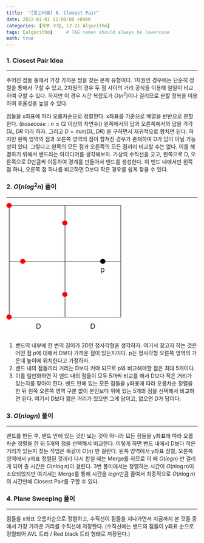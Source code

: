 ```yaml
---
title:  "[알고리즘] 8. Closest Pair"
date: 2022-01-01 12:00:00 +0900
categories: [학부 수업, (2-2) Algorithm]
tags: [algorithm]     # TAG names should always be lowercase
math: true
---
```


### 1. Closest Pair Idea

---

주어진 점들 중에서 가장 가까운 쌍을 찾는 문제 유형이다. 1차원인 경우에는 단순히 정렬을 통해서 구할 수 있고, 2차원의 경우 두 점 사이의 거리 공식을 이용해 일일이 비교하여 구할 수 있다. 하지만 이 경우 시간 복잡도가 $O(n^2)$이나 걸리므로 분할 정복을 이용하여 효율성을 높일 수 있다. 

점들을 x좌표에 따라 오름차순으로 정렬한다.
x좌표를 기준으로 배열을 반반으로 분할한다. ($base case: n \le (2$ 이상의 자연수$)$)
왼쪽에서의 답과 오른쪽에서의 답을 각각 $DL, DR$ 이라 하자. 그리고 $D = min(DL, DR)$ 을 구하면서 재귀적으로 합치면 된다.
하지만 왼쪽 영역의 점과 오른쪽 영역의 점이 합쳐진 경우가 존재하여 D가 답이 아닐 가능성이 있다. 그렇다고 왼쪽의 모든 점과 오른쪽의 모든 점끼리 비교할 수는 없다. 이를 해결하기 위해서 밴드라는 아이디어를 생각해보자. 가상의 수직선을 긋고, 왼쪽으로 D, 오른쪽으로 D만큼씩 이동하여 경계를 만들어서 밴드를 생성한다. 이 밴드 내에서만 왼쪽 점 하나, 오른쪽 점 하나를 비교하면 D보다 작은 경우를 쉽게 찾을 수 있다.

### 2. $O(nlog^2n)$ 풀이

---
![closest_pair](assets/img/school_alg/closest_pair.png)


1. 밴드의 내부에 한 변의 길이가 2D인 정사각형을 생각하자. 여기서 찾고자 하는 것은 어떤 점 p에 대해서 D보다 가까운 점이 있는지이다. p는 정사각형 오른쪽 영역의 가운데 높이에 위치한다고 가정하자.
2. 밴드 내의 점들끼리 거리는 D보다 커야 되므로 p와 비교해야할 점은 최대 5개이다.
3. 이를 일반화하면 각 밴드 내의 점들이 모두 5개씩 비교를 해서 D보다 작은 거리가 있는지를 찾아야 한다. 밴드 안에 있는 모든 점들을 y좌표에 따라 오름차순 정렬을 한 뒤 왼쪽 오른쪽 영역 구분 없이 본인보다 위에 있는 5개의 점을 선택해서 비교하면 된다. 여기서 D보다 짧은 거리가 있으면 그게 답이고, 없으면 D가 답이다.

### 3. $O(nlogn)$ 풀이

---

밴드를 만든 후, 밴드 안에 있는 것만 보는 것이 아니라 모든 점들을 y좌표에 따라 오름차순 정렬을 한 뒤 5개의 점을 선택해서 비교한다. 이렇게 하면 밴드 내에서 D보다 작은 거리가 있는지 찾는 작업은 똑같이 $O(n)$ 만 걸린다. 왼쪽 영역에서 y좌표 정렬, 오른쪽 영역에서 y좌표 정렬된 것끼리 다시 합칠 때는 Merge를 하므로 이 때 $O(logn)$ 만 걸리게 되어 총 시간은 $O(n\log n)$이 걸린다. 3번 풀이에서는 정렬하는 시간이 $O(n\log n)$이 소요되었지만 여기서는 Merge를 통해 시간을 $log n$만큼 줄여서 최종적으로 $O(n\log n)$의 시간만에 Closest Pair를 구할 수 있다.

### 4. Plane Sweeping 풀이

---

점들을 x좌표 오름차순으로 정렬하고, 수직선이 점들을 지나가면서 지금까지 본 것들 중에서 가장 가까운 거리를 수직선에 저장한다. (수직선에는 밴드의 점들이 y좌표 순으로 정렬되어 AVL 트리 / Red black 트리 형태로 저장된다.)